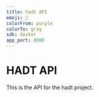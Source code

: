 ```yaml
---
title: hadt API
emoji: 🐳
colorFrom: purple
colorTo: gray
sdk: docker
app_port: 8000
---
```


# HADT API

This is the API for the hadt project.
